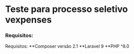 # Teste para processo seletivo vexpenses

### Requisitos:

Requisitos:
**Composer versão 2.1
**Laravel 9
**PHP ^8.0
